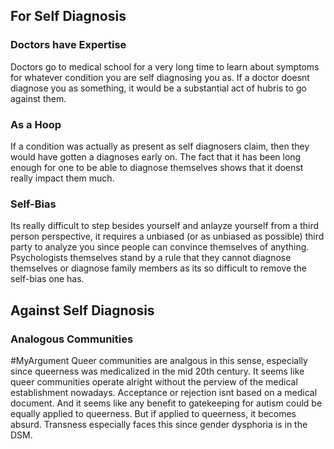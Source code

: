 
## For Self Diagnosis

### Doctors have Expertise
Doctors go to medical school for a very long time to learn about symptoms for whatever condition you are self diagnosing you as. If a doctor doesnt diagnose you as something, it would be a substantial act of hubris to go against them. 

### As a Hoop
If a condition was actually as present as self diagnosers claim, then they would have gotten a diagnoses early on. The fact that it has been long enough for one to be able to diagnose themselves shows that it doenst really impact them much. 

### Self-Bias
Its really difficult to step besides yourself and anlayze yourself from a third person perspective, it requires a unbiased (or as unbiased as possible) third party to analyze you since people can convince themselves of anything. Psychologists themselves stand by a rule that they cannot diagnose themselves or diagnose family members as its so difficult to remove the self-bias one has.

## Against Self Diagnosis

### Analogous Communities
#MyArgument 
Queer communities are analgous in this sense, especially since queerness was medicalized in the mid 20th century. It seems like queer communities operate alright without the perview of the medical establishment nowadays. Acceptance or rejection isnt based on a medical document. And it seems like any benefit to gatekeeping for autism could be equally applied to queerness. But if applied to queerness, it becomes absurd.
Transness especially faces this since gender dysphoria is in the DSM. 